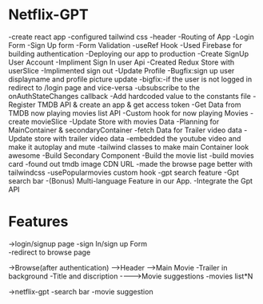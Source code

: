 # Netflix-GPT

-create react app
-configured tailwind css
-header
-Routing of App
-Login Form
-Sign Up form
-Form Validation
-useRef Hook
-Used Firebase for building authentication
-Deploying our app to production
-Create SignUp User Account
-Impliment Sign In user Api
-Created Redux Store with userSlice
-Implimented sign out
-Update Profile
-Bugfix:sign up user displayname and profile picture update
-bigfix:-if the user is not logged in redirect to /login page and vice-versa
-ubsubscribe to the onAuthStateChanges callback
-Add hardcoded value to the constants file
-Register TMDB API & create an app & get access token
-Get Data from TMDB now playing movies list API
-Custom hook for now playing Movies
-create movieSlice
-Update Store with movies Data
-Planning for MainContainer & secondaryContainer
-fetch Data for Trailer video data
-Update store with trailer video data
-embedded the youtube video and make it autoplay and mute
-tailwind classes to make main Container look awesome
-Build Secondary Component
-Build the movie list
-build movies card
-found out tmdb image CDN URL
-made the browse page better with tailwindcss
-usePopularmovies custom hook
-gpt search feature
-Gpt search bar
-(Bonus) Multi-language Feature in our App.
-Integrate the Gpt API

# Features

->login/signup page
-sign In/sign up Form  
-redirect to browse page

->Browse(after authentication)
-->Header
-->Main Movie
-Trailer in background
-Title and discription
---->Movie suggestions
-movies list\*N

->netflix-gpt
-search bar
-movie suggestion
